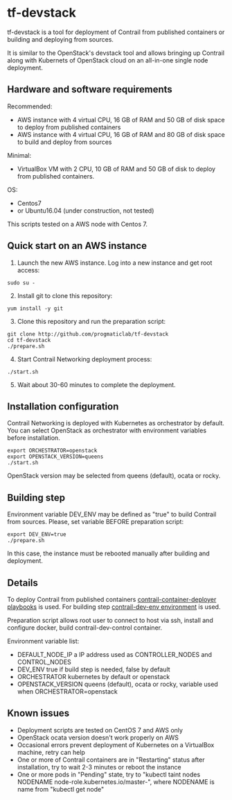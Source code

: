# tf-devstack

tf-devstack is a tool for deployment of Contrail from published containers or building and deploying from sources.

It is similar to the OpenStack's devstack tool and
allows bringing up Contrail along with Kubernets of OpenStack cloud on an all-in-one single node deployment.

## Hardware and software requirements

Recommended:
- AWS instance with 4 virtual CPU, 16 GB of RAM and 50 GB of disk space to deploy from published containers
- AWS instance with 4 virtual CPU, 16 GB of RAM and 80 GB of disk space to build and deploy from sources

Minimal:
- VirtualBox VM with 2 CPU, 10 GB of RAM and 50 GB of disk to deploy from published containers.

OS:
- Centos7
- or Ubuntu16.04 (under construction, not tested)

This scripts tested on a AWS node with Centos 7.

## Quick start on an AWS instance

1. Launch the new AWS instance. Log into a new instance and get root access:

```
sudo su -
```

2. Install git to clone this repository:

```
yum install -y git
```

3. Clone this repository and run the preparation script:

```
git clone http://github.com/progmaticlab/tf-devstack
cd tf-devstack
./prepare.sh
```

4. Start Contrail Networking deployment process:

```
./start.sh
```

5. Wait about 30-60 minutes to complete the deployment.

## Installation configuration

Contrail Networking is deployed with Kubernetes as orchestrator by default.
You can select OpenStack as orchestrator with environment variables before installation.

```
export ORCHESTRATOR=openstack
export OPENSTACK_VERSION=queens
./start.sh
```

OpenStack version may be selected from queens (default), ocata or rocky.

## Building step

Environment variable DEV_ENV may be defined as "true" to build Contrail from sources.
Please, set variable BEFORE preparation script:

```
export DEV_ENV=true
./prepare.sh
```

In this case, the instance must be rebooted manually after building and deployment.

## Details

To deploy Contrail from published containers
[contrail-container-deployer playbooks](https://github.com/Juniper/contrail-ansible-deployer) is used. For building step
[contrail-dev-env environment](https://github.com/Juniper/contrail-dev-env) is used.

Preparation script allows root user to connect to host via ssh, install and configure docker,
build contrail-dev-control container.

Environment variable list:
- DEFAULT_NODE_IP a IP address used as CONTROLLER_NODES and CONTROL_NODES
- DEV_ENV true if build step is needed, false by default
- ORCHESTRATOR kubernetes by default or openstack
- OPENSTACK_VERSION queens (default), ocata or rocky, variable used when ORCHESTRATOR=openstack

## Known issues

- Deployment scripts are tested on CentOS 7 and AWS only
- OpenStack ocata version doesn't work properly on AWS
- Occasional errors prevent deployment of Kubernetes on a VirtualBox machine, retry can help
- One or more of Contrail containers are in "Restarting" status after installation,
try to wait 2-3 minutes or reboot the instance
- One or more pods in "Pending" state, try to "kubectl taint nodes NODENAME node-role.kubernetes.io/master-",
where NODENAME is name from "kubectl get node"

